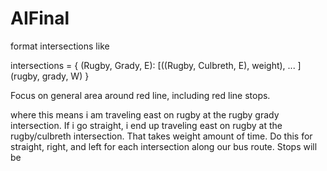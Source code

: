 # AIFinal

format intersections like 

intersections = {
    (Rugby, Grady, E): [((Rugby, Culbreth, E), weight), ... ]
    (rugby, grady, W)
}

Focus on general area around red line, including red line stops.

where this means i am traveling east on rugby at the rugby grady intersection. If i go straight, i end up traveling east on rugby at the rugby/culbreth intersection. That takes weight amount of time. Do this for straight, right, and left for each intersection along our bus route. Stops will be 